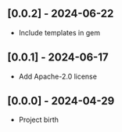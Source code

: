 ## [0.0.2] - 2024-06-22

- Include templates in gem

## [0.0.1] - 2024-06-17

- Add Apache-2.0 license

## [0.0.0] - 2024-04-29

- Project birth
